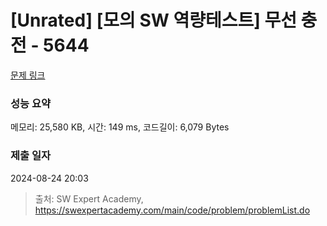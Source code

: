 # [Unrated] [모의 SW 역량테스트] 무선 충전 - 5644 

[문제 링크](https://swexpertacademy.com/main/code/problem/problemDetail.do?contestProbId=AWXRDL1aeugDFAUo) 

### 성능 요약

메모리: 25,580 KB, 시간: 149 ms, 코드길이: 6,079 Bytes

### 제출 일자

2024-08-24 20:03



> 출처: SW Expert Academy, https://swexpertacademy.com/main/code/problem/problemList.do